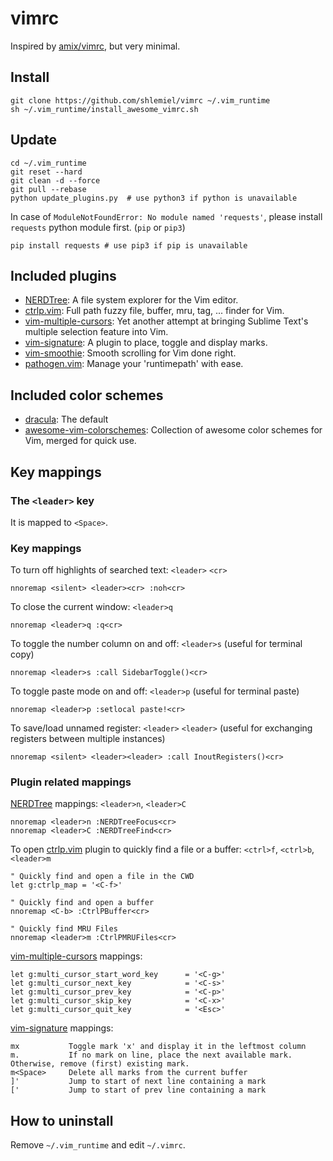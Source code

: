 # vimrc

Inspired by [amix/vimrc](https://github.com/amix/vimrc), but very minimal.

## Install

	git clone https://github.com/shlemiel/vimrc ~/.vim_runtime
	sh ~/.vim_runtime/install_awesome_vimrc.sh

## Update

    cd ~/.vim_runtime
    git reset --hard
    git clean -d --force
    git pull --rebase
    python update_plugins.py  # use python3 if python is unavailable

In case of `ModuleNotFoundError: No module named 'requests'`, please install `requests` python module first. (`pip` or `pip3`)

    pip install requests # use pip3 if pip is unavailable

## Included plugins

* [NERDTree](https://github.com/preservim/nerdtree): A file system explorer for the Vim editor.
* [ctrlp.vim](https://github.com/ctrlpvim/ctrlp.vim): Full path fuzzy file, buffer, mru, tag, ... finder for Vim.
* [vim-multiple-cursors](https://github.com/terryma/vim-multiple-cursors): Yet another attempt at bringing Sublime Text's multiple selection feature into Vim.
* [vim-signature](https://github.com/kshenoy/vim-signature): A plugin to place, toggle and display marks.
* [vim-smoothie](https://github.com/psliwka/vim-smoothie): Smooth scrolling for Vim done right.
* [pathogen.vim](https://github.com/tpope/vim-pathogen): Manage your 'runtimepath' with ease.


## Included color schemes

* [dracula](https://github.com/dracula/vim): The default
* [awesome-vim-colorschemes](https://github.com/rafi/awesome-vim-colorschemes): Collection of awesome color schemes for Vim, merged for quick use.


## Key mappings

### The `<leader>` key

It is mapped to `<Space>`.


### Key mappings

To turn off highlights of searched text: `<leader>` `<cr>`
	
	nnoremap <silent> <leader><cr> :noh<cr>

To close the current window: `<leader>q`

    nnoremap <leader>q :q<cr>

To toggle the number column on and off: `<leader>s` (useful for terminal copy)

    nnoremap <leader>s :call SidebarToggle()<cr>

To toggle paste mode on and off: `<leader>p` (useful for terminal paste)
	
	nnoremap <leader>p :setlocal paste!<cr>

To save/load unnamed register: `<leader>` `<leader>` (useful for exchanging registers between multiple instances)
	
	nnoremap <silent> <leader><leader> :call InoutRegisters()<cr>

### Plugin related mappings

[NERDTree](https://github.com/preservim/nerdtree) mappings: `<leader>n`, `<leader>C`

    nnoremap <leader>n :NERDTreeFocus<cr>
    nnoremap <leader>C :NERDTreeFind<cr>

To open [ctrlp.vim](https://github.com/kien/ctrlp.vim) plugin to quickly find a file or a buffer: `<ctrl>f`, `<ctrl>b`, `<leader>m`

    " Quickly find and open a file in the CWD
    let g:ctrlp_map = '<C-f>'

    " Quickly find and open a buffer
    nnoremap <C-b> :CtrlPBuffer<cr>

    " Quickly find MRU Files
    nnoremap <leader>m :CtrlPMRUFiles<cr>

[vim-multiple-cursors](https://github.com/terryma/vim-multiple-cursors) mappings:

    let g:multi_cursor_start_word_key      = '<C-g>'
    let g:multi_cursor_next_key            = '<C-s>'
    let g:multi_cursor_prev_key            = '<C-p>'
    let g:multi_cursor_skip_key            = '<C-x>'
    let g:multi_cursor_quit_key            = '<Esc>'

[vim-signature](https://github.com/kshenoy/vim-signature) mappings:

    mx           Toggle mark 'x' and display it in the leftmost column
    m.           If no mark on line, place the next available mark. Otherwise, remove (first) existing mark.
    m<Space>     Delete all marks from the current buffer
    ]'           Jump to start of next line containing a mark
    ['           Jump to start of prev line containing a mark
    
## How to uninstall
Remove `~/.vim_runtime` and edit `~/.vimrc`.
